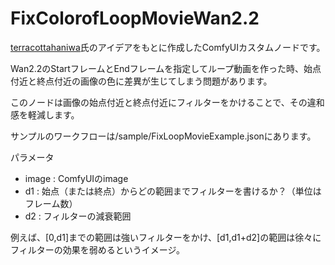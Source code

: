 # FixColorofLoopMovieWan2.2
[terracottahaniwa](https://huggingface.co/terracottahaniwa)氏のアイデアをもとに作成したComfyUIカスタムノードです。

Wan2.2のStartフレームとEndフレームを指定してループ動画を作った時、始点付近と終点付近の画像の色に差異が生じてしまう問題があります。

このノードは画像の始点付近と終点付近にフィルターをかけることで、その違和感を軽減します。

サンプルのワークフローは/sample/FixLoopMovieExample.jsonにあります。

パラメータ
- image : ComfyUIのimage
- d1 : 始点（または終点）からどの範囲までフィルターを書けるか？（単位はフレーム数）
- d2 : フィルターの減衰範囲

例えば、[0,d1]までの範囲は強いフィルターをかけ、[d1,d1+d2]の範囲は徐々にフィルターの効果を弱めるというイメージ。
